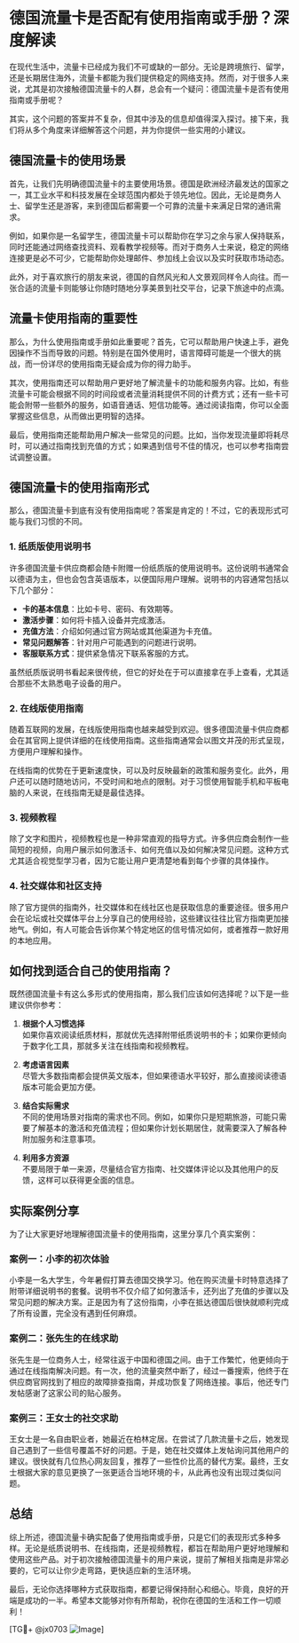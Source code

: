 # 德国流量卡是否配有使用指南或手册？深度解读

在现代生活中，流量卡已经成为我们不可或缺的一部分。无论是跨境旅行、留学，还是长期居住海外，流量卡都能为我们提供稳定的网络支持。然而，对于很多人来说，尤其是初次接触德国流量卡的人群，总会有一个疑问：德国流量卡是否有使用指南或手册呢？

其实，这个问题的答案并不复杂，但其中涉及的信息却值得深入探讨。接下来，我们将从多个角度来详细解答这个问题，并为你提供一些实用的小建议。

## 德国流量卡的使用场景

首先，让我们先明确德国流量卡的主要使用场景。德国是欧洲经济最发达的国家之一，其工业水平和科技发展在全球范围内都处于领先地位。因此，无论是商务人士、留学生还是游客，来到德国后都需要一个可靠的流量卡来满足日常的通讯需求。

例如，如果你是一名留学生，德国流量卡可以帮助你在学习之余与家人保持联系，同时还能通过网络查找资料、观看教学视频等。而对于商务人士来说，稳定的网络连接更是必不可少，它能帮助你处理邮件、参加线上会议以及实时获取市场动态。

此外，对于喜欢旅行的朋友来说，德国的自然风光和人文景观同样令人向往。而一张合适的流量卡则能够让你随时随地分享美景到社交平台，记录下旅途中的点滴。

## 流量卡使用指南的重要性

那么，为什么使用指南或手册如此重要呢？首先，它可以帮助用户快速上手，避免因操作不当而导致的问题。特别是在国外使用时，语言障碍可能是一个很大的挑战，而一份详尽的使用指南无疑会成为你的得力助手。

其次，使用指南还可以帮助用户更好地了解流量卡的功能和服务内容。比如，有些流量卡可能会根据不同的时间段或者流量消耗提供不同的计费方式；还有一些卡可能会附带一些额外的服务，如语音通话、短信功能等。通过阅读指南，你可以全面掌握这些信息，从而做出更明智的选择。

最后，使用指南还能帮助用户解决一些常见的问题。比如，当你发现流量即将耗尽时，可以通过指南找到充值的方式；如果遇到信号不佳的情况，也可以参考指南尝试调整设置。

## 德国流量卡的使用指南形式

那么，德国流量卡到底有没有使用指南呢？答案是肯定的！不过，它的表现形式可能与我们习惯的不同。

### 1. 纸质版使用说明书

许多德国流量卡供应商都会随卡附赠一份纸质版的使用说明书。这份说明书通常会以德语为主，但也会包含英语版本，以便国际用户理解。说明书的内容通常包括以下几个部分：

- **卡的基本信息**：比如卡号、密码、有效期等。
- **激活步骤**：如何将卡插入设备并完成激活。
- **充值方法**：介绍如何通过官方网站或其他渠道为卡充值。
- **常见问题解答**：针对用户可能遇到的问题进行说明。
- **客服联系方式**：提供紧急情况下联系客服的方式。

虽然纸质版说明书看起来很传统，但它的好处在于可以直接拿在手上查看，尤其适合那些不太熟悉电子设备的用户。

### 2. 在线版使用指南

随着互联网的发展，在线版使用指南也越来越受到欢迎。很多德国流量卡供应商都会在其官网上提供详细的在线使用指南。这些指南通常会以图文并茂的形式呈现，方便用户理解和操作。

在线指南的优势在于更新速度快，可以及时反映最新的政策和服务变化。此外，用户还可以随时随地访问，不受时间和地点的限制。对于习惯使用智能手机和平板电脑的人来说，在线指南无疑是最佳选择。

### 3. 视频教程

除了文字和图片，视频教程也是一种非常直观的指导方式。许多供应商会制作一些简短的视频，向用户展示如何激活卡、如何充值以及如何解决常见问题。这种方式尤其适合视觉型学习者，因为它能让用户更清楚地看到每个步骤的具体操作。

### 4. 社交媒体和社区支持

除了官方提供的指南外，社交媒体和在线社区也是获取信息的重要途径。很多用户会在论坛或社交媒体平台上分享自己的使用经验，这些建议往往比官方指南更加接地气。例如，有人可能会告诉你某个特定地区的信号情况如何，或者推荐一款好用的本地应用。

## 如何找到适合自己的使用指南？

既然德国流量卡有这么多形式的使用指南，那么我们应该如何选择呢？以下是一些建议供你参考：

1. **根据个人习惯选择**  
   如果你喜欢阅读纸质材料，那就优先选择附带纸质说明书的卡；如果你更倾向于数字化工具，那就多关注在线指南和视频教程。

2. **考虑语言因素**  
   尽管大多数指南都会提供英文版本，但如果德语水平较好，那么直接阅读德语版本可能会更加方便。

3. **结合实际需求**  
   不同的使用场景对指南的需求也不同。例如，如果你只是短期旅游，可能只需要了解基本的激活和充值流程；但如果你计划长期居住，就需要深入了解各种附加服务和注意事项。

4. **利用多方资源**  
   不要局限于单一来源，尽量结合官方指南、社交媒体评论以及其他用户的反馈，这样可以获得更全面的信息。

## 实际案例分享

为了让大家更好地理解德国流量卡的使用指南，这里分享几个真实案例：

### 案例一：小李的初次体验
小李是一名大学生，今年暑假打算去德国交换学习。他在购买流量卡时特意选择了附带详细说明书的套餐。说明书不仅介绍了如何激活卡，还列出了充值的步骤以及常见问题的解决方案。正是因为有了这份指南，小李在抵达德国后很快就顺利完成了所有设置，完全没有遇到任何麻烦。

### 案例二：张先生的在线求助
张先生是一位商务人士，经常往返于中国和德国之间。由于工作繁忙，他更倾向于通过在线指南解决问题。有一次，他的流量突然中断了，经过一番搜索，他终于在供应商官网找到了相应的故障排查指南，并成功恢复了网络连接。事后，他还专门发帖感谢了这家公司的贴心服务。

### 案例三：王女士的社交求助
王女士是一名自由职业者，她最近在柏林定居。在尝试了几款流量卡之后，她发现自己遇到了一些信号覆盖不好的问题。于是，她在社交媒体上发帖询问其他用户的建议。很快就有几位热心网友回复，推荐了一些性价比高的替代方案。最终，王女士根据大家的意见更换了一张更适合当地环境的卡，从此再也没有出现过类似问题。

## 总结

综上所述，德国流量卡确实配备了使用指南或手册，只是它们的表现形式多种多样。无论是纸质说明书、在线指南，还是视频教程，都旨在帮助用户更好地理解和使用这些产品。对于初次接触德国流量卡的用户来说，提前了解相关指南是非常必要的，它可以让你少走弯路，更快适应新的生活环境。

最后，无论你选择哪种方式获取指南，都要记得保持耐心和细心。毕竟，良好的开端是成功的一半。希望本文能够对你有所帮助，祝你在德国的生活和工作一切顺利！

[TG💪+ @jx0703 ![Image](https://github.com/user-attachments/assets/dbca1d08-cadb-493c-b0ec-ad6f7a83f270)]